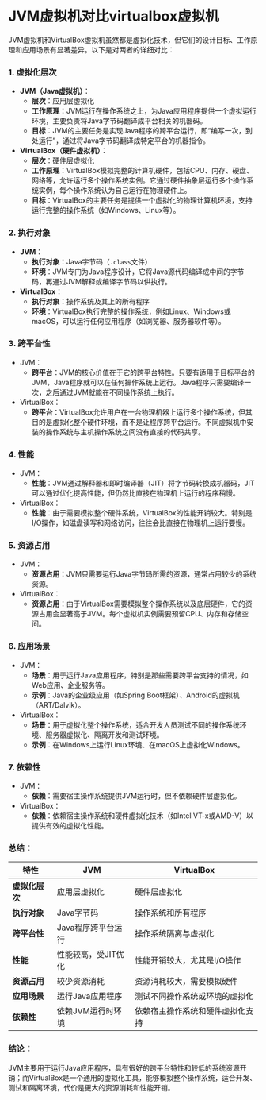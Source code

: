 # JVM虚拟机对比virtualbox虚拟机

JVM虚拟机和VirtualBox虚拟机虽然都是虚拟化技术，但它们的设计目标、工作原理和应用场景有显著差异。以下是对两者的详细对比：

### 1. **虚拟化层次**

- **JVM（Java虚拟机）**：
  - **层次**：应用层虚拟化
  - **工作原理**：JVM运行在操作系统之上，为Java应用程序提供一个虚拟运行环境，主要负责将Java字节码翻译成平台相关的机器码。
  - **目标**：JVM的主要任务是实现Java程序的跨平台运行，即“编写一次，到处运行”，通过将Java字节码翻译成特定平台的机器指令。
- **VirtualBox（硬件虚拟机）**：
  - **层次**：硬件层虚拟化
  - **工作原理**：VirtualBox模拟完整的计算机硬件，包括CPU、内存、硬盘、网络等，允许运行多个操作系统实例。它通过硬件抽象层运行多个操作系统实例，每个操作系统认为自己运行在物理硬件上。
  - **目标**：VirtualBox的主要任务是提供一个虚拟化的物理计算机环境，支持运行完整的操作系统（如Windows、Linux等）。

### 2. **执行对象**

- **JVM**：
  - **执行对象**：Java字节码（`.class`文件）
  - **环境**：JVM专门为Java程序设计，它将Java源代码编译成中间的字节码，再通过JVM解释或编译字节码以供执行。
- **VirtualBox**：
  - **执行对象**：操作系统及其上的所有程序
  - **环境**：VirtualBox执行完整的操作系统，例如Linux、Windows或macOS，可以运行任何应用程序（如浏览器、服务器软件等）。

### 3. **跨平台性**

- JVM：
  - **跨平台**：JVM的核心价值在于它的跨平台特性。只要有适用于目标平台的JVM，Java程序就可以在任何操作系统上运行。Java程序只需要编译一次，之后通过JVM就能在不同操作系统上执行。
- VirtualBox：
  - **跨平台**：VirtualBox允许用户在一台物理机器上运行多个操作系统，但其目的是虚拟化整个硬件环境，而不是让程序跨平台运行。不同虚拟机中安装的操作系统与主机操作系统之间没有直接的代码共享。

### 4. **性能**

- JVM：
  - **性能**：JVM通过解释器和即时编译器（JIT）将字节码转换成机器码，JIT可以通过优化提高性能，但仍然比直接在物理机上运行的程序稍慢。
- VirtualBox：
  - **性能**：由于需要模拟整个硬件系统，VirtualBox的性能开销较大。特别是I/O操作，如磁盘读写和网络访问，往往会比直接在物理机上运行要慢。

### 5. **资源占用**

- JVM：
  - **资源占用**：JVM只需要运行Java字节码所需的资源，通常占用较少的系统资源。
- VirtualBox：
  - **资源占用**：由于VirtualBox需要模拟整个操作系统以及底层硬件，它的资源占用会显著高于JVM。每个虚拟机实例需要预留CPU、内存和存储空间。

### 6. **应用场景**

- JVM：
  - **场景**：用于运行Java应用程序，特别是那些需要跨平台支持的情况，如Web应用、企业服务等。
  - **示例**：Java的企业级应用（如Spring Boot框架）、Android的虚拟机（ART/Dalvik）。
- VirtualBox：
  - **场景**：用于虚拟化整个操作系统，适合开发人员测试不同的操作系统环境、服务器虚拟化、隔离开发和测试环境。
  - **示例**：在Windows上运行Linux环境、在macOS上虚拟化Windows。

### 7. **依赖性**

- JVM：
  - **依赖**：需要宿主操作系统提供JVM运行时，但不依赖硬件层虚拟化。
- VirtualBox：
  - **依赖**：依赖宿主操作系统和硬件虚拟化技术（如Intel VT-x或AMD-V）以提供有效的虚拟化性能。

### 总结：

| 特性           | JVM                 | VirtualBox                       |
| -------------- | ------------------- | -------------------------------- |
| **虚拟化层次** | 应用层虚拟化        | 硬件层虚拟化                     |
| **执行对象**   | Java字节码          | 操作系统和所有程序               |
| **跨平台性**   | Java程序跨平台运行  | 操作系统隔离与虚拟化             |
| **性能**       | 性能较高，受JIT优化 | 性能开销较大，尤其是I/O操作      |
| **资源占用**   | 较少资源消耗        | 资源消耗较大，需要模拟硬件       |
| **应用场景**   | 运行Java应用程序    | 测试不同操作系统或环境的虚拟化   |
| **依赖性**     | 依赖JVM运行时环境   | 依赖宿主操作系统和硬件虚拟化支持 |

### 结论：

JVM主要用于运行Java应用程序，具有很好的跨平台特性和较低的系统资源开销；而VirtualBox是一个通用的虚拟化工具，能够模拟整个操作系统，适合开发、测试和隔离环境，代价是更大的资源消耗和性能开销。